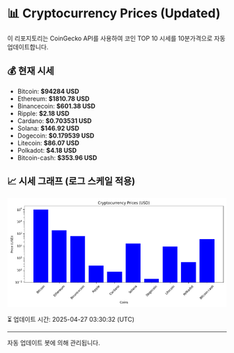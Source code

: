 
# 📊 Cryptocurrency Prices (Updated)

이 리포지토리는 CoinGecko API를 사용하여 코인 TOP 10 시세를 10분가격으로 자동 업데이트합니다.

## 💰 현재 시세
- Bitcoin: **$94284 USD**
- Ethereum: **$1810.78 USD**
- Binancecoin: **$601.38 USD**
- Ripple: **$2.18 USD**
- Cardano: **$0.703531 USD**
- Solana: **$146.92 USD**
- Dogecoin: **$0.179539 USD**
- Litecoin: **$86.07 USD**
- Polkadot: **$4.18 USD**
- Bitcoin-cash: **$353.96 USD**

## 📈 시세 그래프 (로그 스케일 적용)
![Crypto Prices](crypto_prices.png)

⏳ 업데이트 시간: 2025-04-27 03:30:32 (UTC)

---
자동 업데이트 봇에 의해 관리됩니다.
